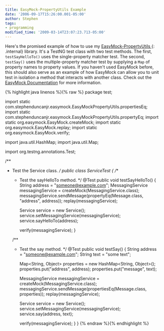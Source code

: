 ```yaml
---
title: EasyMock-PropertyUtils Example
date: '2006-09-17T15:26:00.001-05:00'
author: Stephen
tags:
- programming
modified_time: '2009-03-14T23:07:23.713-05:00'
---
```


Here's the promised example of how to use my [EasyMock-PropertyUtils ](/projects/easymock-propertyutils/index.html){: .internal} library.
It's a TestNG test class with two test methods.  The first, `testSayHelloTo()` uses the single-property matcher test.  The second,
`testSay()` uses the multiple-property matcher test by supplying a `Map` of property names to property values. If you haven't used EasyMock
before, this should also serve as an example of how EasyMock can allow you to unit test in isolation a method that interacts with another
class. Check out the [EasyMock Documentation](http://easymock.org/EasyMock2_2_Documentation.html) for more information.

{% highlight java linenos %}{% raw %}
package test;

import static com.stephenduncanjr.easymock.EasyMockPropertyUtils.propertiesEq;
import static com.stephenduncanjr.easymock.EasyMockPropertyUtils.propertyEq;
import static org.easymock.EasyMock.createMock;
import static org.easymock.EasyMock.replay;
import static org.easymock.EasyMock.verify;

import java.util.HashMap;
import java.util.Map;

import org.testng.annotations.Test;

/**
 * Test the Service class.
 */
public class ServiceTest
{
    /**
     * Test the sayHelloTo method.
     */
    @Test
    public void testSayHelloTo()
    {
        String address = "someone@example.com";
        MessagingService messagingService = createMock(MessagingService.class);
        messagingService.sendMessage(propertyEq(Message.class, "address", address));
        replay(messagingService);

        Service service = new Service();
        service.setMessagingService(messagingService);
        service.sayHelloTo(address);

        verify(messagingService);
    }

    /**
     * Test the say method.
     */
    @Test
    public void testSay()
    {
        String address = "someone@example.com";
        String text = "some text";

        Map<String, Object> properties = new HashMap<String, Object>();
        properties.put("address", address);
        properties.put("message", text);

        MessagingService messagingService = createMock(MessagingService.class);
        messagingService.sendMessage(propertiesEq(Message.class, properties));
        replay(messagingService);

        Service service = new Service();
        service.setMessagingService(messagingService);
        service.say(address, text);

        verify(messagingService);
    }
}
{% endraw %}{% endhighlight %}
